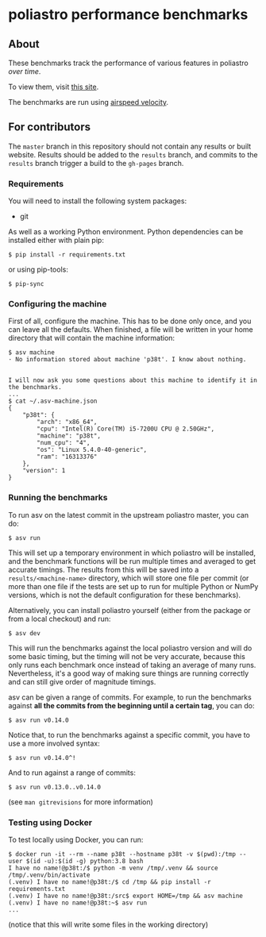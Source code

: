 # poliastro performance benchmarks

## About

These benchmarks track the performance of various features in poliastro *over time*.

To view them, visit [this site](https://benchmarks.poliastro.space).

The benchmarks are run using [airspeed velocity](https://asv.readthedocs.io).

## For contributors

The `master` branch in this repository should not contain any results or
built website. Results should be added to the `results` branch, and
commits to the `results` branch trigger a build to the `gh-pages`
branch.

### Requirements

You will need to install the following system packages:

- git

As well as a working Python environment.
Python dependencies can be installed either with plain pip:

```
$ pip install -r requirements.txt
```

or using pip-tools:

```
$ pip-sync
```

### Configuring the machine

First of all, configure the machine. This has to be done only once,
and you can leave all the defaults. When finished, a file will be written
in your home directory that will contain the machine information:

```
$ asv machine
· No information stored about machine 'p38t'. I know about nothing.
  

I will now ask you some questions about this machine to identify it in the benchmarks.
...
$ cat ~/.asv-machine.json
{
    "p38t": {
        "arch": "x86_64",
        "cpu": "Intel(R) Core(TM) i5-7200U CPU @ 2.50GHz",
        "machine": "p38t",
        "num_cpu": "4",
        "os": "Linux 5.4.0-40-generic",
        "ram": "16313376"
    },
    "version": 1
}
```

### Running the benchmarks

To run asv on the latest commit in the upstream poliastro master, you can do:

```
$ asv run
```

This will set up a temporary environment in which poliastro will be installed,
and the benchmark functions will be run multiple times and averaged to get
accurate timings.
The results from this will be saved into a `results/<machine-name>` directory,
which will store one file per commit (or more than one file
if the tests are set up to run for multiple Python or NumPy versions,
which is not the default configuration for these benchmarks).

Alternatively, you can install poliastro yourself (either from the package
or from a local checkout) and run:

```
$ asv dev
```

This will run the benchmarks against the local poliastro version
and will do some basic timing, but the timing will not be very accurate,
because this only runs each benchmark once instead of taking
an average of many runs. Nevertheless, it's a good way of making sure
things are running correctly and can still give order of magnitude timings.

asv can be given a range of commits. For example, to run the benchmarks
against **all the commits from the beginning until a certain tag**, you can do:

```
$ asv run v0.14.0
```

Notice that, to run the benchmarks against a specific commit,
you have to use a more involved syntax:

```
$ asv run v0.14.0^!
```

And to run against a range of commits:

```
$ asv run v0.13.0..v0.14.0
```

(see `man gitrevisions` for more information)

### Testing using Docker

To test locally using Docker, you can run:

```
$ docker run -it --rm --name p38t --hostname p38t -v $(pwd):/tmp --user $(id -u):$(id -g) python:3.8 bash
I have no name!@p38t:/$ python -m venv /tmp/.venv && source /tmp/.venv/bin/activate
(.venv) I have no name!@p38t:/$ cd /tmp && pip install -r requirements.txt
(.venv) I have no name!@p38t:/src$ export HOME=/tmp && asv machine
(.venv) I have no name!@p38t:~$ asv run
...
```

(notice that this will write some files in the working directory)

